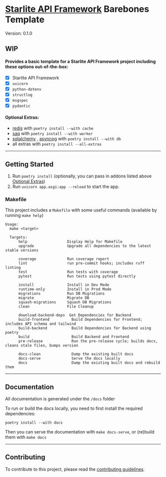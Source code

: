 # [Starlite API Framework](https://github.com/starlite-api/starlite) Barebones Template
Version: 0.1.0

## WIP

#### Provides a basic template for a Starlite API Framework project including these options out-of-the-box:
- [x] Starlite API Framework
- [x] `uvicorn`
- [x] `python-dotenv`
- [x] `structlog`
- [x] `msgspec`
- [x] `pydantic`

#### Optional Extras:
- [redis](https://redis.io/) with `poetry install --with cache`
- [saq](https://github.com/tobymao/saq/) with `poetry install --with worker`
- [sqlalchemy](https://www.sqlalchemy.org/) , [asyncpg](https://magicstack.github.io/asyncpg/) with `poetry install --with db`
- all extras with `poetry install --all-extras`

___

## Getting Started
1. Run `poetry install` (optionally, you can pass in addons listed above [Optional Extras](#optional-extras))
2. Run `uvicorn app.asgi:app --reload` to start the app.

### Makefile
This project includes a `Makefile` with some useful commands (available by running `make help`)

```shell
Usage:
  make <target>

  Targets:
      help                  Display Help for Makefile
      upgrade               Upgrade all dependencies to the latest stable versions

      coverage              Run coverage report
      lint                  run pre-commit hooks; includes ruff linting
      test                  Run tests with coverage
      pytest                Run tests using pytest directly

      install               Install in Dev Mode
      runtime-only          Install in Prod Mode
      migrations            Run DB Migrations
      migrate               Migrate DB
      squash-migrations     Squash DB Migrations
      clean                 File Cleanup

      download-backend-deps  Get Dependencies for Backend
      build-frontend          Build Dependencies for Frontend; includes API schema and tailwind
      build-backend           Build Dependencies for Backend using poetry
      build                   Build Backend and Frontend
      pre-release             Run the pre-release cycle; builds docs, cleans stale files, bumps version

      docs-clean              Dump the existing built docs
      docs-serve              Serve the docs locally
      docs                    Dump the existing built docs and rebuild them
```


___

## Documentation
All documentation is generated under the `/docs` folder

To run or build the docs locally, you need to first install the required dependencies:

`poetry install --with docs`

Then you can serve the documentation with `make docs-serve`, or (re)build them with `make docs`

___

## Contributing
To contribute to this project, please read the [contributing guidelines](CONTRIBUTING.md).
